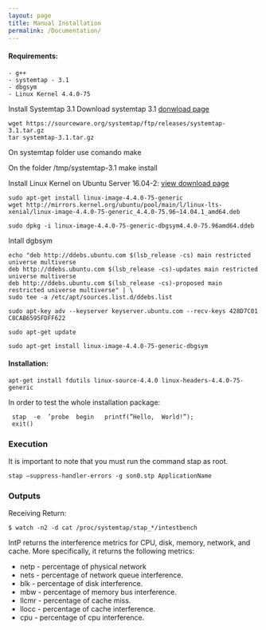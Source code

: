 ```yaml
---
layout: page
title: Manual Installation
permalink: /Documentation/
---
```


#### Requirements:

    - g++
    - systemtap - 3.1
    - dbgsym
    - Linux Kernel 4.4.0-75

Install Systemtap 3.1
Download systemtap 3.1 [donwload page](https://sourceware.org/systemtap/ftp/releases/systemtap-3.1.tar.gz)

```shell
wget https://sourceware.org/systemtap/ftp/releases/systemtap-3.1.tar.gz
tar systemtap-3.1.tar.gz
```
On systemtap folder use comando make

On the folder /tmp/systemtap-3.1 make install


Install Linux Kernel on Ubuntu Server 16.04-2: [view download page](https://packages.ubuntu.com/xenial/linux-image-4.4.0-75-generic)


```shell
sudo apt-get install linux-image-4.4.0-75-generic
wget http://mirrors.kernel.org/ubuntu/pool/main/l/linux-lts-xenial/linux-image-4.4.0-75-generic_4.4.0-75.96~14.04.1_amd64.deb

sudo dpkg -i linux-image-4.4.0-75-generic-dbgsym4.4.0-75.96amd64.ddeb
```

Intall dgbsym

```shell
echo "deb http://ddebs.ubuntu.com $(lsb_release -cs) main restricted universe multiverse
deb http://ddebs.ubuntu.com $(lsb_release -cs)-updates main restricted universe multiverse
deb http://ddebs.ubuntu.com $(lsb_release -cs)-proposed main restricted universe multiverse" | \
sudo tee -a /etc/apt/sources.list.d/ddebs.list

sudo apt-key adv --keyserver keyserver.ubuntu.com --recv-keys 428D7C01 C8CAB6595FDFF622

sudo apt-get update

sudo apt-get install linux-image-4.4.0-75-generic-dbgsym

```


#### Installation:

```shell
apt-get install fdutils linux-source-4.4.0 linux-headers-4.4.0-75-generic
```

In order to test the whole installation package:

```shell
 stap  -e  ’probe  begin   printf(”Hello,  World!”);
 exit() 
```

### Execution
It is important to note that you must run the command stap as root.
```shell
stap –suppress-handler-errors -g son0.stp ApplicationName
```


### Outputs
Receiving Return:

```shell
$ watch -n2 -d cat /proc/systemtap/stap_*/intestbench
```

IntP returns the interference metrics for CPU, disk, memory, network, and cache. More specifically, it returns the following metrics:

* netp - percentage of physical network
* nets - percentage of network queue interference.
* blk - percentage of disk interference.
* mbw - percentage of memory bus interference.
* llcmr - percentage of cache miss.
* llocc - percentage of cache interference.
* cpu - percentage of cpu interference.